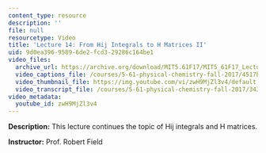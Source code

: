 ```yaml
---
content_type: resource
description: ''
file: null
resourcetype: Video
title: 'Lecture 14: From Hij Integrals to H Matrices II'
uid: 9d0ea396-9589-6de2-fcd3-29286c164be1
video_files:
  archive_url: https://archive.org/download/MIT5.61F17/MIT5_61F17_Lecture_14_300k.mp4
  video_captions_file: /courses/5-61-physical-chemistry-fall-2017/4517b636a81d5901b73b3d09e2d4df4d_zwH9MjZl3v4.vtt
  video_thumbnail_file: https://img.youtube.com/vi/zwH9MjZl3v4/default.jpg
  video_transcript_file: /courses/5-61-physical-chemistry-fall-2017/3439c4954fc7b752114a702e7cb0419c_zwH9MjZl3v4.pdf
video_metadata:
  youtube_id: zwH9MjZl3v4
---
```


**Description:** This lecture continues the topic of Hij integrals and H matrices.

**Instructor:** Prof. Robert Field